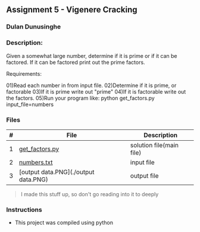 ## Assignment 5 - Vigenere Cracking
### Dulan Dunusinghe
### Description:

Given a somewhat large number, determine if it is prime or if it can be factored. If it can be factored print out the prime factors.

Requirements:

01)Read each number in from input file.
02)Determine if it is prime, or factorable
03)If it is prime write out "prime"
04)If it is factorable write out the factors.
05)Run your program like: python get_factors.py input_file=numbers

### Files

|   #   | File                       | Description                                                |
| :---: | -------------------------- | ---------------------------------------------------------- |
|   1   | [get_factors.py](./get_factors.py)     | solution file(main file)                       |
|   2   | [numbers.txt](./numbers.txt)     | input file                       |
|   3   | [output data.PNG](./output data.PNG)     | output file                       |

>I made this stuff up, so don't go reading into it to deeply


### Instructions

- This project was compiled using python
